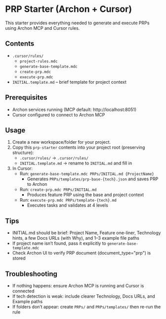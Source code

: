 # PRP Starter (Archon + Cursor)

This starter provides everything needed to generate and execute PRPs using Archon MCP and Cursor rules.

## Contents
- `.cursor/rules/`
  - `project-rules.mdc`
  - `generate-base-template.mdc`
  - `create-prp.mdc`
  - `execute-prp.mdc`
- `INITIAL.template.md` – brief template for project context

## Prerequisites
- Archon services running (MCP default: http://localhost:8051)
- Cursor configured to connect to Archon MCP

## Usage
1. Create a new workspace/folder for your project.
2. Copy this `prp-starter` contents into your project root (preserving structure):
   - `.cursor/rules/` → `.cursor/rules/`
   - `INITIAL.template.md` → rename to `INITIAL.md` and fill in
3. In Cursor:
   - Run: `generate-base-template.mdc PRPs/INITIAL.md {ProjectName}`
     - Generates `PRPs/templates/prp-base-{tech}.json` and saves PRP to Archon
   - Run: `create-prp.mdc PRPs/INITIAL.md`
     - Produces feature PRP using the base and project context
   - Run: `execute-prp.mdc PRPs/template-{tech}.md`
     - Executes tasks and validates at 4 levels

## Tips
- INITIAL.md should be brief: Project Name, Feature one-liner, Technology hints, a few Docs URLs (with Why), and 1–3 example file paths
- If project name isn’t found, pass it explicitly to `generate-base-template.mdc`
- Check Archon UI to verify PRP document (document_type="prp") is stored

## Troubleshooting
- If nothing happens: ensure Archon MCP is running and Cursor is connected
- If tech detection is weak: include clearer Technology, Docs URLs, and Example paths
- If folders don’t appear: create `PRPs/` and `PRPs/templates/` then re-run the rule
